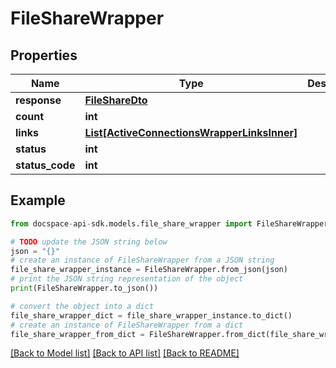 # FileShareWrapper

## Properties

Name | Type | Description | Notes
------------ | ------------- | ------------- | -------------
**response** | [**FileShareDto**](FileShareDto.md) |  | [optional] 
**count** | **int** |  | [optional] 
**links** | [**List[ActiveConnectionsWrapperLinksInner]**](ActiveConnectionsWrapperLinksInner.md) |  | [optional] 
**status** | **int** |  | [optional] 
**status_code** | **int** |  | [optional] 

## Example

```python
from docspace-api-sdk.models.file_share_wrapper import FileShareWrapper

# TODO update the JSON string below
json = "{}"
# create an instance of FileShareWrapper from a JSON string
file_share_wrapper_instance = FileShareWrapper.from_json(json)
# print the JSON string representation of the object
print(FileShareWrapper.to_json())

# convert the object into a dict
file_share_wrapper_dict = file_share_wrapper_instance.to_dict()
# create an instance of FileShareWrapper from a dict
file_share_wrapper_from_dict = FileShareWrapper.from_dict(file_share_wrapper_dict)
```
[[Back to Model list]](../README.md#documentation-for-models) [[Back to API list]](../README.md#documentation-for-api-endpoints) [[Back to README]](../README.md)


